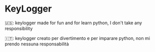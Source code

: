 # KeyLogger

🇺🇸: keylogger made for fun and for learn python, I don't take any responsibility

🇮🇹: keylogger creato per divertimento e per imparare python, non mi prendo nessuna responsabilità
